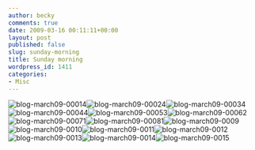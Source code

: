 ```yaml
---
author: becky
comments: true
date: 2009-03-16 00:11:11+00:00
layout: post
published: false
slug: sunday-morning
title: Sunday morning
wordpress_id: 1411
categories:
- Misc
---
```


![blog-march09-00014](http://beta.beckyjenson.com/wp-content/uploads/2009/03/blog-march09-00014.jpg)![blog-march09-00024](http://beta.beckyjenson.com/wp-content/uploads/2009/03/blog-march09-00024.jpg)![blog-march09-00034](http://beta.beckyjenson.com/wp-content/uploads/2009/03/blog-march09-00034.jpg)![blog-march09-00044](http://beta.beckyjenson.com/wp-content/uploads/2009/03/blog-march09-00044.jpg)![blog-march09-00053](http://beta.beckyjenson.com/wp-content/uploads/2009/03/blog-march09-00053.jpg)![blog-march09-00062](http://beta.beckyjenson.com/wp-content/uploads/2009/03/blog-march09-00062.jpg)![blog-march09-00071](http://beta.beckyjenson.com/wp-content/uploads/2009/03/blog-march09-00071.jpg)![blog-march09-00081](http://beta.beckyjenson.com/wp-content/uploads/2009/03/blog-march09-00081.jpg)![blog-march09-0009](http://beta.beckyjenson.com/wp-content/uploads/2009/03/blog-march09-0009.jpg)![blog-march09-0010](http://beta.beckyjenson.com/wp-content/uploads/2009/03/blog-march09-0010.jpg)![blog-march09-0011](http://beta.beckyjenson.com/wp-content/uploads/2009/03/blog-march09-0011.jpg)![blog-march09-0012](http://beta.beckyjenson.com/wp-content/uploads/2009/03/blog-march09-0012.jpg)![blog-march09-0013](http://beta.beckyjenson.com/wp-content/uploads/2009/03/blog-march09-0013.jpg)![blog-march09-0014](http://beta.beckyjenson.com/wp-content/uploads/2009/03/blog-march09-0014.jpg)![blog-march09-0015](http://beta.beckyjenson.com/wp-content/uploads/2009/03/blog-march09-0015.jpg)
